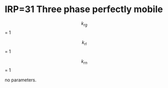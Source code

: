 # IRP=31  Three phase perfectly mobile&#x20;

$$k_{rg}$$ = 1

$$k_{rl}$$ = 1

$$k_{rn}$$ = 1

no parameters.
